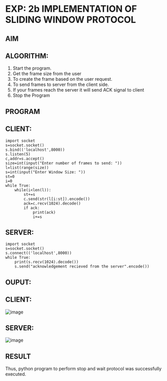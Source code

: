 # EXP: 2b IMPLEMENTATION OF SLIDING WINDOW PROTOCOL
## AIM
## ALGORITHM:
1. Start the program.
2. Get the frame size from the user
3. To create the frame based on the user request.
4. To send frames to server from the client side.
5. If your frames reach the server it will send ACK signal to client
6. Stop the Program
## PROGRAM
## CLIENT:
```
import socket
s=socket.socket()
s.bind(('localhost',8000))
s.listen(5)
c,addr=s.accept()
size=int(input("Enter number of frames to send: "))
l=list(range(size))
s=int(input("Enter Window Size: "))
st=0
i=0
while True:
    while(i<len(l)):
        st+=s
        c.send(str(l[i:st]).encode())
        ack=c.recv(1024).decode()
        if ack:
            print(ack)
            i+=s
```
## SERVER:
```
import socket
s=socket.socket()
s.connect(('localhost',8000))
while True:
    print(s.recv(1024).decode())
    s.send("acknowledgement recieved from the server".encode())
```
## OUPUT:
## CLIENT:
![image](https://github.com/hanshika-773/2b_SLIDING_WINDOW_PROTOCOL/assets/153576501/d557349d-8e2a-4de3-b8b0-deeacbecbd80)


## SERVER:

![image](https://github.com/hanshika-773/2b_SLIDING_WINDOW_PROTOCOL/assets/153576501/dae9abd8-aafa-4357-8188-c932d9b301df)


## RESULT
Thus, python program to perform stop and wait protocol was successfully executed.
